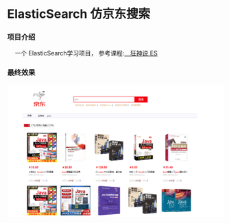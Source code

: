 # ElasticSearch 仿京东搜索


### 项目介绍
&emsp; 一个 ElasticSearch学习项目， 参考课程:<a href="https://www.bilibili.com/video/BV17a4y1x7zq/">&emsp;狂神说 ES</a>

### 最终效果
<img src="https://github.com/2228186028/es_jd_kuang/blob/master/page.png"/> 
